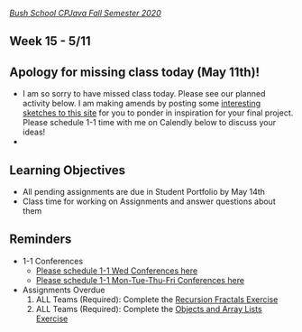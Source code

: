[_Bush School CPJava Fall Semester 2020_](https://chandrunarayan.github.io/cpjava/)

## Week 15 - 5/11

## Apology for missing class today (May 11th)!
* I am so sorry to have missed class today. Please see our planned activity below. I am making amends by posting some [interesting sketches to this site](plan/inspiration.md) for you to ponder in inspiration for your final project.  Please schedule 1-1 time with me on Calendly below to discuss your ideas!
* 

## Learning Objectives
* All pending assignments are due in Student Portfolio by May 14th
* Class time for working on Assignments and answer questions about them

## Reminders
* 1-1 Conferences
    *    [Please schedule 1-1 Wed Conferences here](https://calendly.com/chandru-narayan/conf_wed_cpjava_a_block)
    *    [Please schedule 1-1 Mon-Tue-Thu-Fri Conferences here](https://calendly.com/chandru-narayan/conf_montuethufri)
* Assignments Overdue
    1.    ALL Teams (Required): Complete the [Recursion Fractals Exercise](https://bush.myschoolapp.com/app/faculty#assignmentdetail/12657985/20838266/0/academicclass--109608285--0--assignments)
    1.    ALL Teams (Required): Complete the [Objects and Array Lists Exercise](https://bush.myschoolapp.com/app/faculty#assignmentdetail/12763849/21036259/0/academicclass--109608285--0--assignments)
